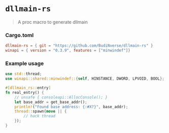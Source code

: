 # `dllmain-rs`
> A proc macro to generate dllmain

### Cargo.toml
```toml
dllmain-rs = { git = "https://github.com/BudiNverse/dllmain-rs" }
winapi = { version = "0.3.9", features = ["minwindef"]}
```

### Example usage
```rust
use std::thread;
use winapi::shared::minwindef::{self, HINSTANCE, DWORD, LPVOID, BOOL};

#[dllmain_rs::entry]
fn real_entry() {
    // unsafe { consoleapi::AllocConsole(); }
    let base_addr = get_base_addr();
    println!("Found base address: {:#X?}", base_addr);
    thread::spawn(move || {
        // hack thread
    });
}
```